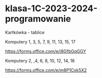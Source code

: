 # klasa-1C-2023-2024-programowanie

Kartkówka - tablice

Komputery 1, 3, 5, 7, 9, 11, 13, 15, 17

https://forms.office.com/e/i8GfbGqGGY

Komputery 2, ,4, 6, 8, 10, 12, 14, 16

https://forms.office.com/e/m8P1Cxk5X2
